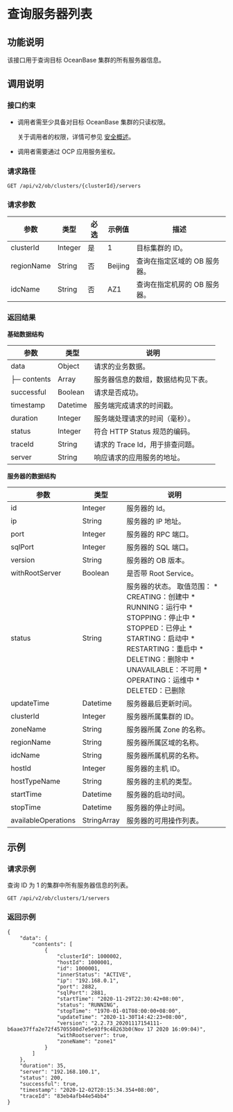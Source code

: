 查询服务器列表
============================



**功能说明**
-----------------------------

该接口用于查询目标 OceanBase 集群的所有服务器信息。

**调用说明**
-----------------------------

### 接口约束

* 调用者需至少具备对目标 OceanBase 集群的只读权限。

  关于调用者的权限，详情可参见 [安全概述](../../3.ob-cloud-platform/3.userguide-features/7.system-management-features/3.security-overview.md)。


* 调用者需要通过 OCP 应用服务鉴权。






### 请求路径

`GET /api/v2/ob/clusters/{clusterId}/servers`

### 请求参数



|     参数     |   类型    | 必选 |   示例值   |        描述        |
|------------|---------|----|---------|------------------|
| clusterId  | Integer | 是  | 1       | 目标集群的 ID。        |
| regionName | String  | 否  | Beijing | 查询在指定区域的 OB 服务器。 |
| idcName    | String  | 否  | AZ1     | 查询在指定机房的 OB 服务器。 |



### 返回结果

**基础数据结构**


|     参数      |    类型    |          说明           |
|-------------|----------|-----------------------|
| data        | Object   | 请求的业务数据。              |
| ├─ contents | Array    | 服务器信息的数组，数据结构见下表。     |
| successful  | Boolean  | 请求是否成功。               |
| timestamp   | Datetime | 服务端完成请求的时间戳。          |
| duration    | Integer  | 服务端处理请求的时间（毫秒）。       |
| status      | Integer  | 符合 HTTP Status 规范的编码。 |
| traceId     | String   | 请求的 Trace Id，用于排查问题。  |
| server      | String   | 响应请求的应用服务的地址。         |



**服务器的数据结构**


|         参数          |     类型      |                                                                                                                                                                                                                                                                                           说明                                                                                                                                                                                                                                                                                           |
|---------------------|-------------|----------------------------------------------------------------------------------------------------------------------------------------------------------------------------------------------------------------------------------------------------------------------------------------------------------------------------------------------------------------------------------------------------------------------------------------------------------------------------------------------------------------------------------------------------------------------------------------|
| id                  | Integer     | 服务器的 Id。                                                                                                                                                                                                                                                                                                                                                                                                                                                                                                                                                                               |
| ip                  | String      | 服务器的 IP 地址。                                                                                                                                                                                                                                                                                                                                                                                                                                                                                                                                                                            |
| port                | Integer     | 服务器的 RPC 端口。                                                                                                                                                                                                                                                                                                                                                                                                                                                                                                                                                                           |
| sqlPort             | Integer     | 服务器的 SQL 端口。                                                                                                                                                                                                                                                                                                                                                                                                                                                                                                                                                                           |
| version             | String      | 服务器的 OB 版本。                                                                                                                                                                                                                                                                                                                                                                                                                                                                                                                                                                            |
| withRootServer      | Boolean     | 是否带 Root Service。                                                                                                                                                                                                                                                                                                                                                                                                                                                                                                                                                                      |
| status              | String      | 服务器的状态。 取值范围： * CREATING：创建中   * RUNNING：运行中   * STOPPING：停止中   * STOPPED：已停止   * STARTING：启动中   * RESTARTING：重启中   * DELETING：删除中   * UNAVAILABLE：不可用   * OPERATING：运维中   * DELETED：已删除    |
| updateTime          | Datetime    | 服务器最后更新时间。                                                                                                                                                                                                                                                                                                                                                                                                                                                                                                                                                                             |
| clusterId           | Integer     | 服务器所属集群的 ID。                                                                                                                                                                                                                                                                                                                                                                                                                                                                                                                                                                           |
| zoneName            | String      | 服务器所属 Zone 的名称。                                                                                                                                                                                                                                                                                                                                                                                                                                                                                                                                                                        |
| regionName          | String      | 服务器所属区域的名称。                                                                                                                                                                                                                                                                                                                                                                                                                                                                                                                                                                            |
| idcName             | String      | 服务器所属机房的名称。                                                                                                                                                                                                                                                                                                                                                                                                                                                                                                                                                                            |
| hostId              | Integer     | 服务器的主机 ID。                                                                                                                                                                                                                                                                                                                                                                                                                                                                                                                                                                             |
| hostTypeName        | String      | 服务器的主机的类型。                                                                                                                                                                                                                                                                                                                                                                                                                                                                                                                                                                             |
| startTime           | Datetime    | 服务器的启动时间。                                                                                                                                                                                                                                                                                                                                                                                                                                                                                                                                                                              |
| stopTime            | Datetime    | 服务器的停止时间。                                                                                                                                                                                                                                                                                                                                                                                                                                                                                                                                                                              |
| availableOperations | StringArray | 服务器的可用操作列表。                                                                                                                                                                                                                                                                                                                                                                                                                                                                                                                                                                            |



**示例**
---------------------------

### 请求示例

查询 ID 为 1 的集群中所有服务器信息的列表。

`GET /api/v2/ob/clusters/1/servers`

### 返回示例

```unknow
{
    "data": {
        "contents": [
            {
                "clusterId": 1000002,
                "hostId": 1000001,
                "id": 1000001,
                "innerStatus": "ACTIVE",
                "ip": "192.168.0.1",
                "port": 2882,
                "sqlPort": 2881,
                "startTime": "2020-11-29T22:30:42+08:00",
                "status": "RUNNING",
                "stopTime": "1970-01-01T08:00:00+08:00",
                "updateTime": "2020-11-30T14:42:23+08:00",
                "version": "2.2.73_20201117154111-b6aae37ffa2e72f45705508d7e5e93f9c48263b0(Nov 17 2020 16:09:04)",
                "withRootserver": true,
                "zoneName": "zone1"
            }
        ]
    },
    "duration": 35,
    "server": "192.168.100.1",
    "status": 200,
    "successful": true,
    "timestamp": "2020-12-02T20:15:34.354+08:00",
    "traceId": "83eb4afb44e54bb4"
}
```
